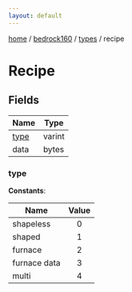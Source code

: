 ```yaml
---
layout: default
---
```


[home](/)  /  [bedrock160](/protocol/bedrock160)  /  [types](/protocol/bedrock160/types)  /  recipe

# Recipe

## Fields

Name | Type
---|---
[type](#type) | varint
data | bytes

### type

**Constants**:

Name | Value
---|:---:
shapeless | 0
shaped | 1
furnace | 2
furnace data | 3
multi | 4
